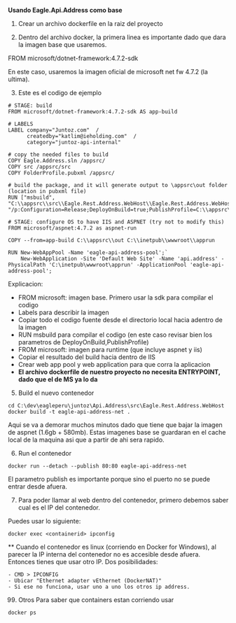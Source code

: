 **Usando Eagle.Api.Address como base**

1. Crear un archivo dockerfile en la raiz del proyecto

2. Dentro del archivo docker, la primera linea es importante dado que dara la imagen base que usaremos.

FROM microsoft/dotnet-framework:4.7.2-sdk

En este caso, usaremos la imagen oficial de microsoft net fw 4.7.2 (la ultima).

3. Este es el codigo de ejemplo


```
# STAGE: build
FROM microsoft/dotnet-framework:4.7.2-sdk AS app-build

# LABELS
LABEL company="Juntoz.com"  /
      createdby="katlim@ieholding.com"  /
      category="juntoz-api-internal"

# copy the needed files to build
COPY Eagle.Address.sln /appsrc/
COPY src /appsrc/src
COPY FolderProfile.pubxml /appsrc/

# build the package, and it will generate output to \appsrc\out folder (location in pubxml file)
RUN ["msbuild", "C:\\appsrc\\src\\Eagle.Rest.Address.WebHost\\Eagle.Rest.Address.WebHost.csproj", "/p:Configuration=Release;DeployOnBuild=true;PublishProfile=C:\\appsrc\\FolderProfile.pubxml"]

# STAGE: configure OS to have IIS and ASPNET (try not to modify this)
FROM microsoft/aspnet:4.7.2 as aspnet-run

COPY --from=app-build C:\\appsrc\\out C:\\inetpub\\wwwroot\\apprun

RUN New-WebAppPool -Name 'eagle-api-address-pool';`
    New-WebApplication -Site 'Default Web Site' -Name 'api.address' -PhysicalPath 'C:\inetpub\wwwroot\apprun' -ApplicationPool 'eagle-api-address-pool';
```

Explicacion:
- FROM microsoft: imagen base. Primero usar la sdk para compilar el codigo
- Labels para describir la imagen
- Copiar todo el codigo fuente desde el directorio local hacia adentro de la imagen
- RUN msbuild para compilar el codigo (en este caso revisar bien los parametros de DeployOnBuild,PublishProfile)
- FROM microsoft: imagen para runtime (que incluye aspnet y iis)
- Copiar el resultado del build hacia dentro de IIS
- Crear web app pool y web application para que corra la aplicacion
- **El archivo dockerfile de nuestro proyecto no necesita ENTRYPOINT, dado que el de MS ya lo da**


5. Build el nuevo contenedor

```
cd C:\dev\eagleperu\juntoz\Api.Address\src\Eagle.Rest.Address.WebHost
docker build -t eagle-api-address-net .
```

Aqui se va a demorar muchos minutos dado que tiene que bajar la imagen de aspnet (1.6gb + 580mb). Estas imagenes base se guardaran en el cache local de la maquina asi que a partir de ahi sera rapido.

6. Run el contenedor

```
docker run --detach --publish 80:80 eagle-api-address-net
```

El parametro publish es importante porque sino el puerto no se puede entrar desde afuera.

7. Para poder llamar al web dentro del contenedor, primero debemos saber cual es el IP del contenedor.

Puedes usar lo siguiente:
```
docker exec <containerid> ipconfig
```

** Cuando el contenedor es linux (corriendo en Docker for Windows), al parecer la IP interna del contenedor no es accesible desde afuera. Entonces tienes que usar otro IP. Dos posibilidades:

```
- CMD > IPCONFIG
- Ubicar "Ethernet adapter vEthernet (DockerNAT)"
- Si ese no funciona, usar uno a uno los otros ip address.
```

99. Otros
Para saber que containers estan corriendo usar
```
docker ps
```

